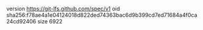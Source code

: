 version https://git-lfs.github.com/spec/v1
oid sha256:f78ae4a1e04124018d822ded74363bac6d9b399cd7ed71684a4f0ca24cd92406
size 6922
